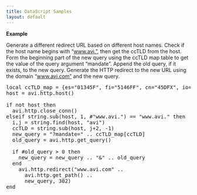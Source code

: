 ```yaml
---
title: DataScript Samples
layout: default
---
```

**Example**

Generate a different redirect URL based on different host names.
Check if the host name begins with “www.avi.”, then get the ccTLD from the host.
Form the beginning part of the new query using the ccTLD map table to get the value of the query argument “mandate”.
Append the old query, if it exists, to the new query.
Generate the HTTP redirect to the new URL using the domain “www.avi.com” and the new query.
<pre>
local ccTLD_map = {es="01345F", fi="5146FF", cn="45DFX", io="123456", ly="ABC123"}
host = avi.http.host()

if not host then
  avi.http.close_conn()
elseif string.sub(host, 1, #"www.avi.") == "www.avi." then
  i,j = string.find(host, "avi")
  ccTLD = string.sub(host, j+2, -1)
  new_query = "?mandate=" .. ccTLD_map[ccTLD]
  old_query = avi.http.get_query()

  if #old_query &gt; 0 then
    new_query = new_query .. "&amp;" .. old_query
  end
    avi.http.redirect("www.avi.com" ..
      avi.http.get_path() ..
      new_query, 302)
end
</pre>